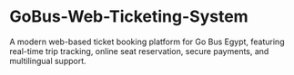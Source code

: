 # GoBus-Web-Ticketing-System
A modern web-based ticket booking platform for Go Bus Egypt, featuring real-time trip tracking, online seat reservation, secure payments, and multilingual support.
